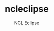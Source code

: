 ---
layout: project

permalink: /projetos/ncleclipse/

title: "ncleclipse"
subtitle: "NCL Eclipse"

duration: "2007 - 2009"

excerpt: "NCL Eclipse is an Eclipse plug-in to ease the development of NCL applications in textual mode. It provides advanced features for programmers, such as contextual code suggestion, syntax coloring, error marking, and hypertextual navigation."

site: "http://www.telemidia.puc-rio.br/~roberto/ncleclipse/pt-br/"

categories: 
 - projetos
 - ferramentas
 
tags:
  - java
  - eclipse
  - autoria
  - multimídia
  - ginga
  - ncl
  - ncleclipse
  - plugin
  - laws
  - ufma
---